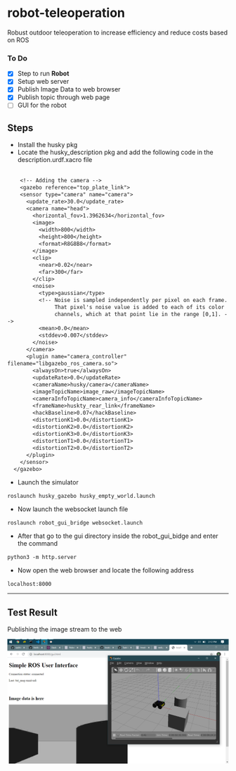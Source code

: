 # robot-teleoperation

Robust outdoor teleoperation to increase efficiency and reduce costs based on ROS

### To Do
- [x] Step to run <b>Robot</b>
- [x] Setup web server
- [x] Publish Image Data to web browser
- [x] Publish topic through web page
- [ ] GUI for the robot

## Steps
- Install the husky pkg
- Locate the husky_description pkg and add the following code in the description.urdf.xacro file
```

    <!-- Adding the camera -->
    <gazebo reference="top_plate_link">
    <sensor type="camera" name="camera">
      <update_rate>30.0</update_rate>
      <camera name="head">
        <horizontal_fov>1.3962634</horizontal_fov>
        <image>
          <width>800</width>
          <height>800</height>
          <format>R8G8B8</format>
        </image>
        <clip>
          <near>0.02</near>
          <far>300</far>
        </clip>
        <noise>
          <type>gaussian</type>
          <!-- Noise is sampled independently per pixel on each frame.
               That pixel's noise value is added to each of its color
               channels, which at that point lie in the range [0,1]. -->
          <mean>0.0</mean>
          <stddev>0.007</stddev>
        </noise>
      </camera>
      <plugin name="camera_controller" filename="libgazebo_ros_camera.so">
        <alwaysOn>true</alwaysOn>
        <updateRate>0.0</updateRate>
        <cameraName>husky/camera</cameraName>
        <imageTopicName>image_raw</imageTopicName>
        <cameraInfoTopicName>camera_info</cameraInfoTopicName>
        <frameName>huskty_rear_link</frameName>
        <hackBaseline>0.07</hackBaseline>
        <distortionK1>0.0</distortionK1>
        <distortionK2>0.0</distortionK2>
        <distortionK3>0.0</distortionK3>
        <distortionT1>0.0</distortionT1>
        <distortionT2>0.0</distortionT2>
      </plugin>
    </sensor>
  </gazebo>

```
- Launch the simulator
```
roslaunch husky_gazebo husky_empty_world.launch  
```
- Now launch the websocket launch file
```
roslaunch robot_gui_bridge websocket.launch
```
- After that go to the gui directory inside the robot_gui_bidge and enter the command
```
python3 -m http.server
```
- Now open the web browser and locate the following address
```
localhost:8000
```

<hr>

## Test Result 
Publishing the image stream to the web

![Test Results](./assets/test01.png "Test Results")

